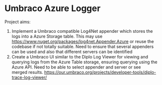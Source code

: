 # Umbraco Azure Logger

Project aims:

1. Implement a Umbraco compatible Log4Net appender which stores the logs into a Azure Storage table. 
This may use https://www.nuget.org/packages/log4net.Appender.Azure or reuse the codebase if not totally suitable.
Need to ensure that several appenders can be used and also that different servers can be identified
2.	Create a Umbraco UI similar to the Diplo Log Viewer for viewing and querying logs from the Azure Table storage, ensuring querying using the Azure API. Need to be able to select appender and server or see merged results. https://our.umbraco.org/projects/developer-tools/diplo-trace-log-viewer/
